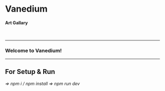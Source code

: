   <h1>Vanedium</h1>
  <h4>Art Gallary</h4>
  <br/>
  <hr>
  <h3>Welcome to Vanedium!</h3>
  <hr>
  <h2>For Setup & Run</h2>
  <i>=> npm i / npm install</i>
  <i>=> npm run dev </i>
 
  
  
